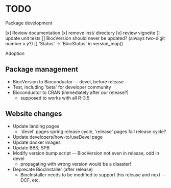 # TODO

Package development

[x] Review documentation
[x] remove inst/ directory
[x] review vignette
[] update unit tests
[] BiocVersion should never be updated? (always two-digit number x.y?)
[] 'Status' -> 'BiocStatus' in version_map()

Adoption

## Package management
- BiocVersion to Bioconductor -- devel, before release
- Test, including 'beta' for developer community
- Bioconductor to CRAN (immediately after our release?)
  - supposed to works with all R-3.5
## Website changes
- Update landing pages
  - 'devel' pages spring release cycle, 'release' pages fall release cycle?
- Update developers/how-to/useDevel page
- Update docker images
- Update BBS; SPB
- Modify version bump script -- BiocVersion not even in release, odd in devel
  - propagating with wrong version would be a disaster!
- Deprecate BiocInstaller (after release)
  - BiocInstaller needs to be modified to support this release and
    next -- DCF, etc.
